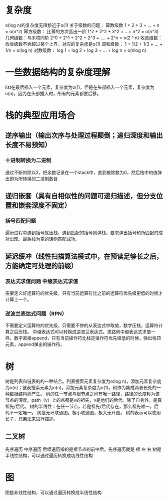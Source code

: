 # 复杂度
o(log n)的复杂度无限接近于o(1)
关于级数的问题：
算数级数
1 + 2 + 3 + ... + n = o(n^2)
幂方级数： 比幂的方次高出一阶
1^2 + 2^2 + 3^2 + ...+ n^2 = o(n^3)
几何级数：与末项同阶
2^0 + 2^1 + 2^2 + 2^3 + .... + 2^n = o(2 ^ n)
收敛级数：
收敛级数不会超过某个上界，对应的复杂度是o(1)
调和级数：
1 + 1/2 + 1/3 + ... + 1/n = o(log n)
对数级数：
log 1 + log 2 + log 3 + ... + log n = o(nlog n)
# 一些数据结构的复杂度理解
list在最后插入一个元素，复杂度为o(1)，但是在头部插入一个元素，复杂度为o(n)，因为在头部插入时，所有的元素都要后移。
# 栈的典型应用场合
## 逆序输出（输出次序与处理过程颠倒；递归深度和输出长度不易预知）
### 十进制转换为二进制
通过不断的除以2，把余数记录在一个stack中，直到被除数为0，然后栈中的值弹出即为所转换的二进制数目
## 递归嵌套（具有自相似性的问题可递归描述，但分支位置和嵌套深度不固定）
### 括号匹配问题
遍历过程中遇到括号就压栈，遇到匹配的括号则弹栈，要求弹出括号和所匹配的成对出现。最后栈为空的话则匹配成功。
## 延迟缓冲（线性扫描算法模式中，在预读足够长之后，方能确定可处理的前缀）
### 表达式求值问题 中缀表达式求值
需要定义好运算符的优先级，只有当前运算符比之前的运算符优先级更低的时候才计算上一个。
### 逆波兰表达式问题（RPN）
不需要定义运算符的优先级，只需要不停的从表达式中取值，数字压栈，运算符计算之后压栈。
中缀表达式可以转换成逆波兰表达式。思路同中缀表达式求值一样。数字直接append，只有当前操作符比栈定操作符优先级低的时候，弹出栈顶元素，append弹出的操作符。
# 树
树是列表和链表的的一种结合。列表搜索元素复杂度为o(log n)，添加元素复杂度为o(n)；链表搜索元素为o(n)，添加元素复杂度为o(1)。树作为集成两者长处的一种数据结构而产生。
树的任一节点与根节点之间有唯一路径，路径的长度称为该节点的深度。path（v）上的点都是v的祖先，v是他们的后代。除了自身外，是真祖先/后代。
树的半线性：在任一节点，若是祖先/后代存在，那么祖先唯一，后代不一定唯一。
树是无环联通图。极小联通图，极大无环图。
树的表示可以使用长子，兄弟法来进行描述。
## 二叉树  
先序遍历 中序遍历 后续遍历指的是根节点的前中后。先序遍历就是 根 左 右
树是半线性结构，可以通过遍历转换成功线性结构
# 图
图是非线性结构，可以通过遍历转换成半线性结构
